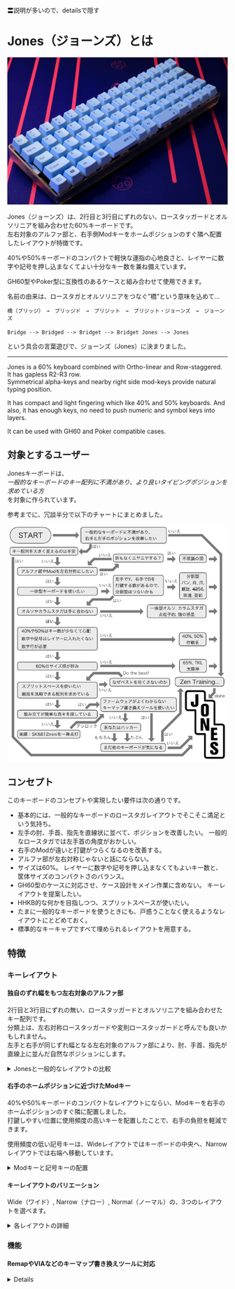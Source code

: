 〓説明が多いので、detailsで隠す

# Jones（ジョーンズ）とは

![Jones](./assets/_DSF0257.jpeg)

Jones（ジョーンズ）は、2行目と3行目にずれのない、ロースタッガードとオルソリニアを組み合わせた60%キーボードです。  
左右対象のアルファ部と、右手側Modキーをホームポジションのすぐ隣へ配置したレイアウトが特徴です。  

40%や50%キーボードのコンパクトで軽快な運指の心地良さと、レイヤーに数字や記号を押し込まなくてよい十分なキー数を兼ね備えています。

GH60型やPoker型に互換性のあるケースと組み合わせて使用できます。

名前の由来は、ロースタガとオルソリニアをつなぐ”橋”という意味を込めて…

``` text
橋（ブリッジ）　→　ブリッジド　→　ブリジット　→　ブリジット・ジョーンズ　→　ジョーンズ

Bridge --> Bridged --> Bridget --> Bridget Jones --> Jones
```

という具合の言葉遊びで、ジョーンズ（Jones）に決まりました。

---

Jones is a 60% keyboard combined with Ortho-linear and Row-staggered. It has gapless R2-R3 row.  
Symmetrical alpha-keys and nearby right side mod-keys provide natural typing position.  

It has compact and light fingering which like 40% and 50% keyboards.
And also, it has enough keys, no need to push numeric and symbol keys into layers.

It can be used with GH60 and Poker compatible cases.

## 対象とするユーザー

Jonesキーボードは、  
*一般的なキーボードのキー配列に不満があり、より良いタイピングポジションを求めている方*  
を対象に作られています。

参考までに、冗談半分で以下のチャートにまとめました。

![どうやってもJonesになるチャート](./assets/No_matter_how_cahrt.png)

## コンセプト

このキーボードのコンセプトや実現したい要件は次の通りです。

- 基本的には、一般的なキーボードのロースタガレイアウトでそこそこ満足という気持ち。
- 左手の肘、手首、指先を直線状に並べて、ポジションを改善したい。
  一般的なロースタガでは左手首の角度がおかしい。
- 右手のModが遠いと打鍵がつらくなるのを改善する。
- アルファ部が左右対称じゃないと話にならない。
- サイズは60%。
  レイヤーに数字や記号を押し込まなくてもよいキー数と、筐体サイズのコンパクトさのバランス。
- GH60型のケースに対応させ、ケース設計をメイン作業に含めない。
  キーレイアウトを提案したい。
- HHKB的な何かを目指しつつ、スプリットスペースが使いたい。
- たまに一般的なキーボードを使うときにも、戸惑うことなく使えるようなレイアウトにとどめておく。
- 標準的なキーキャプですべて埋められるレイアウトを用意する。

## 特徴

### キーレイアウト

#### 独自のずれ幅をもつ左右対象のアルファ部

2行目と3行目にずれの無い、ロースタッガードとオルソリニアを組み合わせたキー配列です。  
分類上は、左右対称ロースタッガードや変則ロースタッガードと呼んでも良いかもしれません。  
左手と右手が同じずれ幅となる左右対象のアルファ部により、肘、手首、指先が直線上に並んだ自然なポジションにします。  

<details>
<summary>Jonesと一般的なレイアウトの比較</summary>

![Position:Jones](./assets/position_jones.jpg)  
Jones, Wideレイアウト: 左手、右手ともに、肘、手首、指先が直線上に並ぶ

![Position:HHKB](./assets/position_hhkb.jpg)  
一般的なレイアウト: 左手の手首から先、指先が外側へ向く
</details>

#### 右手のホームポジションに近づけたModキー

40%や50%キーボードのコンパクトなレイアウトにならい、Modキーを右手のホームポジションのすぐ隣に配置しました。  
打鍵しやすい位置に使用頻度の高いキーを配置したことで、右手の負担を軽減できます。  

使用頻度の低い記号キーは、Wideレイアウトではキーボードの中央へ、Narrowレイアウトでは右端へ移動しています。

<details>
<summary>Modキーと記号キーの配置</summary>

![Mod keys at right side](./assets/right_hand_keys_wide.jpeg)  
右手のホームポジションすぐ隣のModキーと、移動した記号キー（Wideレイアウト）

![Mod keys at right side](./assets/right_hand_keys_narrow.jpeg)  
右手のホームポジションすぐ隣のModキーと、移動した記号キー（Narrowレイアウト）

</details>

#### キーレイアウトのバリエーション

Wide（ワイド）, Narrow（ナロー）, Normal（ノーマル）の、3つのレイアウトを選べます。

<details>
<summary>各レイアウトの詳細</summary>

- Wide（ワイド）レイアウト `Custom` `JP108` `US104`
  右手ホームポジションを右側へずらしてModキーに近づけ、キーボード中央に2キー分の間隔をもたせたレイアウトです。  
  キーボード全体を左右対称にすることができます。  
  左手と右手のホームポジションが離れるため、肩への負担を軽減できます。
  ![Jones, Wideレイアウト](./assets/_DSF0291.jpeg)  

- Narrow（ナロー）レイアウト `Custom`
  右側Modキーをキーボード中央側へずらし、ホームポジションに近づけたレイアウトです。  
  40%キーボードに、上へ1行、右に2列増やしたようなレイアウトになっています。  
  アルファ部とModを左右対称にしつつ、右端2列の非シンメトリカルな存在を楽しむことができます。  
  カスタムキーキャップを使って構成します。
  ![Jones, Narrowレイアウト](./assets/IMG_2798.jpeg)  

- Normal（ノーマル）レイアウト `JP108` `US104`
  Wideレイアウトのキーマップを一部調整し、一般的な英語配列や日本語配列のキーボードとして使えるようにしたレイアウトです。  
  WideやNarrowレイアウトへの移行（習得）に不安のある方や、一般的なキーボードの配列でアルファ部を左右対称にしたい方におすすめです。
  ![Jones, Normalレイアウト](./assets/_DSF0414.jpeg)  

最下行はスペースキーとModキーの組み合わせを選択でき、左右の端はロータリーエンコーダにすることもできます。

すべてのレイアウトは、[Keyboard Layout Editor: Jones v04_1](http://www.keyboard-layout-editor.com/#/gists/5c8ac0bbee831ac1463e579fabf9d351)で確認できます。

</details>

### 機能

#### RemapやVIAなどのキーマップ書き換えツールに対応

<details>
[Remap](https://remap-keys.app)や[VIA](https://caniusevia.com)などのキーマップ書き換えツールに対応しており、ファームウェアを書き換えることなく、手軽にキーとロータリーエンコーダの割り当てを変更することができます。  

Remapにはキーボード定義を登録済みですので、サイトへアクセスしてキーボードを接続すれば、すぐにキーの割り当てを変更することができます。  
VIAを使用する場合は、以下のキーボード定義ファイルを読み込ませてください。
キーボード定義ファイル：[jones.json](./VIA/jones_v04_1.json)

#### より多くのレイヤーを使用可能（外部EEPROMの搭載）

<details>
外部EEPROMの搭載により、RemapやVIAでより多くのレイヤーを使用することができます。

出荷時に書き込まれているファームウェアでは、6レイヤーまで使用可能です。  
使わない機能を無効化したファームウェアを用意すれば、さらに多くのレイヤーを使用できます。  
（例：スピーカーの機能を無効化した場合、10を超えるレイヤーを使用可能）
</details>

#### レイヤーインジケータLED（オプション）



レイヤーの状態を表示するインジケータLEDを、右側または左側に2個、もしくは左右両方に4個設置できます。

基板上にはLEDの信号ピンを用意してあるので、DIYでアンダーグローLEDを追加することもできます。

#### ロータリーエンコーダ（オプション）

ロータリーエンコーダを、最下行の左端または右端に1個、もしくは左右両端に2個設置することができ、OSのボリューム操作やマウスホイールの上下などの機能を割り当てて使用ます。  

#### スピーカー（オプション）

キーボードの起動音やキー入力のクリック音を再生できるスピーカーを設置できます。

#### ケース

GH60型やPoker型に互換性のあるケースに対応しています。

取り付け確認済みのケースは次の通りです。（2021年7月1日現在）

- [KBDfans TOFU 60% Aluminum Case](https://kbdfans.com/products/kbdfans-tofu-60-aluminum-case)  

- [KBDfans 5° FROSTED ACRYLIC CNC 60% CASE](https://kbdfans.com/products/pre-order-kbdfans5-transparent-acrylic-cnc-60-case)  

- [60% プラスチックケース](https://yushakobo.jp/shop/60-plastic-case/)（※ケースの一部加工が必要）

また、ケースを使用する代わりに、”Jones用ボトムプレートキット”を使用すれば、ケースレスのサンドイッチマウントとして使用できます。  
ケースを使用する場合に比べてキーボードの高さを低く抑えることができるため、手首の負担軽減などに有効です。  

## ビルドガイド

- [v.0.4.1](./docs/BuildGuide_v.0.4.1_JA.md)

<details>
<summary>以前のビルドガイド</summary>

- [v.0.4.x](./docs/BuildGuide_v.0.4_JA.md)
- [v.0.3.1 / v.0.3.2](./docs/BuildGuide_v.0.3.1_JA.md)
- [v.0.3](./docs/BuildGuide_v.0.3_JA.md)
- [v.0.2](./docs/BuildGuide_v.0.2_JA.md)
- [v.0.1](./docs/BuildGuide_v.0.1_JA.md)

</details>

## ビルド例

<!--
〓
NormalのUS, JP
その他、レイアウトのところに載せてないもの（v04で実現可能なものに限る）
-->

| ビルド例 | 詳細 |
| --- | :-- |
| [<img src="./assets/_DSF0088.jpeg" width="300">](./assets/_DSF0088.jpeg) | Wide 英語配列, カスタムキーキャップ<br>case: TOFU Aluminum, Black<br>keycaps: KAT Lucky Jade, SP DSA 2x2 (Block) Key, SP G20, SP Blocker<br>rotaly encoder: EC12E24204A2, K-2605 |
| [<img src="./assets/_DSF0406.jpeg" width="300">](./assets/_DSF0406.jpeg)| Wide 英語配列, 英語104キーキャップ<br>case: TOFU Aluminum, Black<br>keycaps: Qisan PBT Keycaps 108, SP Blocker |
| [<img src="./assets/IMG_2798.jpeg" width="300">](./assets/IMG_2798.jpeg) | Narrow 英語配列, カスタムキーキャップ<br>case: 5° Frosted Acrylic CNC 60%<br>keycaps: GMK Pulse, GMK Mitolet, SP Blocker<br>rotaly encoder: EC12E24204A2, K-2605 |
|||
|||
Twitterのハッシュタグ[#Jones_kbd](https://twitter.com/search?q=%23Jones_kbd&f=live)にも、作例が集まっています。

## 私の使用環境

私は、このJonesキーボードを、自宅と会社で2台使用しています。  
2020年7月から試作段階のものを使い始め、多少の変更はあるものの、2行目と3行目にずれのないレイアウトをメインキーボードとして使い続けています。

試作の初期段階から1年近くNarrowレイアウトで使ってきましたが、現在（2021年7月）は親指を活用できるWideレイアウトをUS配列で使っています。

### 自宅における私的使用

〓更新
![for private](./assets/layout_private.png)  

自宅ではMacを使用しており、主な用途は次のとおりです。

- キーボードファームウェアの作成。C言語など。（VS Code）
- 各種ドキュメント執筆。Markdown。（VS Code）
- 回路・基板の設計（KiCad）
- グラフィックソフトウェアを用いた、ケースやプレートの設計（Affinity Designerなど）
- 写真編集

カーソルキーが単独で存在しなくても問題ないため、レイアウトから外しています。

私は肘から少し先までを机に乗せて、手をあまり浮かせずに打鍵するタイプなので、小指の付け根付近が最下行のキーに当たりやすく、誤打鍵はしないものの、少し不快に感じます。  
そのため、最下行の左右端から2キーは[Pimpmykeyboard: Switch Blocker](https://pimpmykeyboard.com/switch-blocker-pack-of-10/)を使ってブロッカーにしています。  
プログラムの動作や文章の表現を考えながらキーボードを使うときは、このちょっとした心地よさが大切な気がします。

左手でマウスを使用するため、マウス主体のアプリケーションを使用する際に右手でModキーが操作できるよう、右手側のModキー（Cmd, Opt, Shift, Ctrl）をそれぞれ単独で配置しています。

### 会社における業務使用

〓更新
![for work](./assets/layout_work.png)  

Windows XPのPCで、主な使用用途は次のとおりです。

- 何らかのデータの集計やリストの管理など（Excel）
- 作業効率化ツールの作成、保守（Excelマクロ（VBA））
- 数値データの大量入力（独自ソフト）
- 掲示物の作成（Word, Excel）

作業量的には、Excel関連が7割、数値データの入力が2割、その他が1割という割合です。  

独自ソフトでカーソルキーを使うことが多いので、カーソルキーを単独で配置している点が自宅との大きな違いです。  
また、Windows PCのため、Windows向けのベースレイヤーに切り替えています。

数値データの大量入力は、専用のNumericレイヤーでおこなっており、以前Realforceを使っていたときと変わらない速度で入力できています。  

共用PCで作業することが日に何度もあり、そのときは一般的なキーボードを打鍵することになりますが、Jonesのレイアウトが特殊すぎない範囲に収まっているので、特に違和感なく打鍵できています。

## 試作歴

これまでの試作歴は、[試作歴](./docs/trials.md)にまとめています。

![Jones logo](./assets/logo_small.png)
